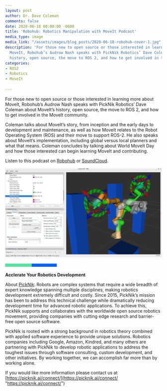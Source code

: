 ```yaml
---
layout: post
author: Dr. Dave Coleman
comments: false
date: 2020-06-18 00:00:00 -0600
title: 'Robohub: Robotics Manipulation with MoveIt Podcast'
media_type: image
media_link: "/assets/images/blog_posts/2020-06-18-robohub-cover-1.jpg"
description: 'For those new to open source or those interested in learning more about
  MoveIt, Robohub’s Audrow Nash speaks with PickNik Robotics’ Dave Coleman about MoveIt’s
  history, open source, the move to ROS 2, and how to get involved in the MoveIt community. '
categories:
- ROS2
- Robotics
- MoveIt

---
```

For those new to open source or those interested in learning more about MoveIt, Robohub’s Audrow Nash speaks with PickNik Robotics’ Dave Coleman about MoveIt’s history, open source, the move to ROS 2, and how to get involved in the MoveIt community.

Coleman talks about MoveIt’s story, from inception and the early days to development and maintenance, as well as how MoveIt relates to the Robot Operating System (ROS) and their move to support ROS-2. He also speaks about MoveIt’s implementation, including global versus local planners and what that means. Coleman concludes by talking about World MoveIt Day and how those interested can begin learning MoveIt and contributing.

Listen to this podcast on [Robohub](https://robohub.org/robotics-manipulation-with-moveit/) or [SoundCloud](https://soundcloud.com/robohubpodcast/robotics-manipulation-with-moveit).

![](/assets/images/blog_posts/2020-06-18-robohub-podcast.png)

![](/assets/images/blog_posts/line.png)

**Acclerate Your Robotics Development**

About [PickNik](https://picknik.ai/): Robots are complex systems that require a wide breadth of expert knowledge spanning multiple disciplines, making robotics development extremely difficult and costly. Since 2015, PickNik’s mission has been to address this technical challenge while dramatically reducing development time for advanced robotic applications. To achieve this, PickNik supports and collaborates with the worldwide open source robotics movement, providing companies with cutting edge research and barrier-free open source software.

PickNik is rooted with a strong background in robotics theory combined with applied software experience to provide unique solutions. Robotics companies including Google, Amazon, Kindred, and many others are partnering with PickNik to develop robotic applications to address the toughest issues through software consulting, custom development, and other initiatives. By working together, we can accomplish far more than by working alone.

If you would like more information please contact us at [https://picknik.ai/connect/](https://picknik.ai/connect/ "https://picknik.ai/connect/")
